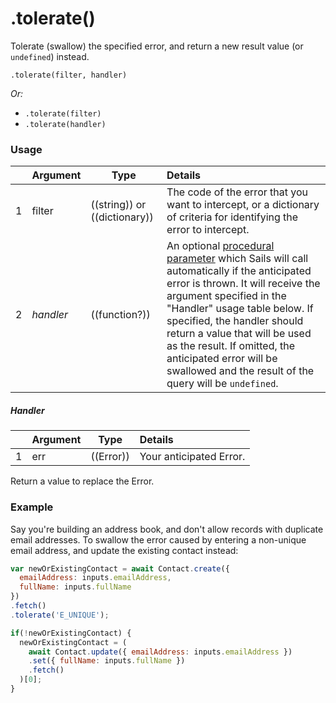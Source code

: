 # .tolerate()

Tolerate (swallow) the specified error, and return a new result value (or `undefined`) instead.

```usage
.tolerate(filter, handler)
```

_Or:_
+ `.tolerate(filter)`
+ `.tolerate(handler)`


### Usage
|   |     Argument    | Type                | Details    |
|---|-----------------|---------------------|:-----------|
| 1 | filter          | ((string)) or ((dictionary)) | The code of the error that you want to intercept, or a dictionary of criteria for identifying the error to intercept. |
| 2 | _handler_       | ((function?))        | An optional [procedural parameter](https://en.wikipedia.org/wiki/Procedural_parameter) which Sails will call automatically if the anticipated error is thrown.  It will receive the argument specified in the "Handler" usage table below. If specified, the handler should return a value that will be used as the result. If omitted, the anticipated error will be swallowed and the result of the query will be `undefined`. |

##### Handler
|   |     Argument        | Type                | Details
|---|---------------------|---------------------|:------------------------|
| 1 | err                 | ((Error))           | Your anticipated Error. |

Return a value to replace the Error.




### Example

Say you're building an address book, and don't allow records with duplicate email addresses. To swallow the error caused by entering a non-unique email address, and update the existing contact instead:

```javascript
var newOrExistingContact = await Contact.create({
  emailAddress: inputs.emailAddress,
  fullName: inputs.fullName
})
.fetch()
.tolerate('E_UNIQUE');

if(!newOrExistingContact) {
  newOrExistingContact = (
    await Contact.update({ emailAddress: inputs.emailAddress })
    .set({ fullName: inputs.fullName })
    .fetch()
  )[0];
}
```



<docmeta name="displayName" value=".tolerate()">
<docmeta name="pageType" value="method">
